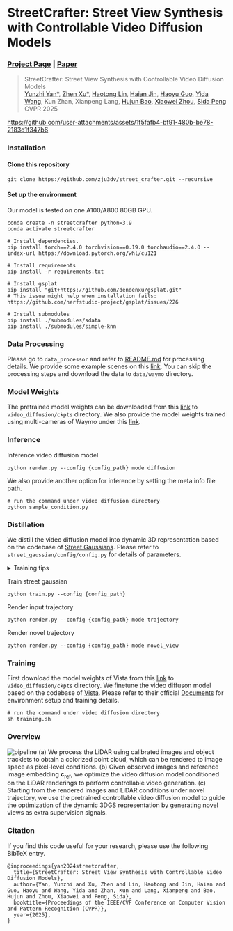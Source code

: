 # StreetCrafter: Street View Synthesis with Controllable Video Diffusion Models

### [Project Page](https://zju3dv.github.io/street_crafter) | [Paper](https://arxiv.org/abs/2412.13188)

> StreetCrafter: Street View Synthesis with Controllable Video Diffusion Models  
> [Yunzhi Yan*](https://yunzhiy.github.io/), [Zhen Xu*](https://zhenx.me/), [Haotong Lin](https://haotongl.github.io/), [Haian Jin](https://haian-jin.github.io/), [Haoyu Guo](https://github.com/ghy0324), [Yida Wang](https://wangyida.github.io/), Kun Zhan, Xianpeng Lang, [Hujun Bao](http://www.cad.zju.edu.cn/home/bao/), [Xiaowei Zhou](https://www.xzhou.me/), [Sida Peng](https://pengsida.net/)<br>
> CVPR 2025

https://github.com/user-attachments/assets/1f5fafb4-bf91-480b-be78-2183d1f347b6



### Installation

#### Clone this repository
```
git clone https://github.com/zju3dv/street_crafter.git --recursive
```

#### Set up the environment

Our model is tested on one A100/A800 80GB GPU.

```
conda create -n streetcrafter python=3.9
conda activate streetcrafter

# Install dependencies.
pip install torch==2.4.0 torchvision==0.19.0 torchaudio==2.4.0 --index-url https://download.pytorch.org/whl/cu121

# Install requirements
pip install -r requirements.txt 

# Install gsplat
pip install "git+https://github.com/dendenxu/gsplat.git" 
# This issue might help when installation fails: https://github.com/nerfstudio-project/gsplat/issues/226

# Install submodules
pip install ./submodules/sdata
pip install ./submodules/simple-knn
```


### Data Processing
Please go to `data_processor` and refer to [README.md](data_processor/README.md) for processing details.
We provide some example scenes on this [link](https://drive.google.com/drive/folders/1a9RirdkWONZ6DUNXEo_wUk-yefM5ryEd?usp=drive_link). You can skip the processing steps and download the data to `data/waymo` directory.


### Model Weights
The pretrained model weights can be downloaded from this [link](https://drive.google.com/file/d/1Qtdkm0wvIUSMWQMVldd-d16rHZsNFFt1/view?usp=drive_link) to `video_diffusion/ckpts` directory. We also provide the model weights trained using multi-cameras of Waymo under this [link](https://drive.google.com/file/d/1GUZw4s2-B9KmUWYNduHa-ur5kVciOyTI/view?usp=drive_link).


### Inference

Inference video diffusion model
```
python render.py --config {config_path} mode diffusion
```

We also provide another option for inference by setting the meta info file path.
```
# run the command under video diffusion directory
python sample_condition.py  
```

### Distillation

We distill the video diffusion model into dynamic 3D representation based on the codebase of [Street Gaussians](https://zju3dv.github.io/street_gaussians/). Please refer to `street_gaussian/config/config.py` for details of parameters.

<details> 
<summary>Training tips</summary>

  
#### Breakpoint
In the EasyVolCap framework, if you need to add breakpoints to the code, please use `breakpoint()`.

#### Sky Model

The initially released code contains a bug where the background color is set to black for all scenes.  
The default sky representation has been changed to cubemap to align with the paper,.  
However, the cubemap representation may cause artifacts in novel view synthesis, particularly in regions where the sky mask is inaccurate, such as cables.  
For these scenes, there are two alternative options:  
- **Option 1**: Set `model.nsg.include_sky` to `True` for scenes with large sky areas.  
  In this case, the sky will be represented by a separate Gaussian model located outside a predefined sphere.  
- **Option 2**: Set `model.nsg.include_cube_map` to `False` for scenes with small sky areas.  
  In this case, the sky will be integrated into the background Gaussian model.
  
Remember that you need to set the `data.white_background` according to whether each scene is daytime or nighttime.

</details>


Train street gaussian
```
python train.py --config {config_path} 
```

Render input trajectory
```
python render.py --config {config_path} mode trajectory
```

Render novel trajectory
```
python render.py --config {config_path} mode novel_view
```


### Training 
First download the model weights of Vista from this [link](https://drive.google.com/file/d/1bCM7XLDquRqnnpauQAK5j1jP-n0y1ama/view) to `video_diffusion/ckpts` directory. 
We finetune the video diffuson model based on the codebase of [Vista](https://opendrivelab.com/Vista/). Please refer to their official [Documents](video_diffusion/docs/) for environment setup and training details.
```
# run the command under video diffusion directory
sh training.sh
```



### Overview
![pipeline](assets/pipeline.png)
(a) We process the LiDAR using calibrated images and object tracklets to obtain a colorized point cloud, which can be rendered to image space as pixel-level conditions. 
(b) Given observed images and reference image embedding $\mathbf{c}_\text{ref}$, we optimize the video diffusion model conditioned on the LiDAR renderings to perform controllable video generation. 
(c) Starting from the rendered images and LiDAR conditions under novel trajectory, we use the pretrained controllable video diffusion model to guide the optimization of the dynamic 3DGS representation by generating novel views as extra supervision signals. 

### Citation

If you find this code useful for your research, please use the following BibTeX entry.

```
@inproceedings{yan2024streetcrafter,
  title={StreetCrafter: Street View Synthesis with Controllable Video Diffusion Models},
  author={Yan, Yunzhi and Xu, Zhen and Lin, Haotong and Jin, Haian and Guo, Haoyu and Wang, Yida and Zhan, Kun and Lang, Xianpeng and Bao, Hujun and Zhou, Xiaowei and Peng, Sida},
  booktitle={Proceedings of the IEEE/CVF Conference on Computer Vision and Pattern Recognition (CVPR)},
  year={2025},
}
```